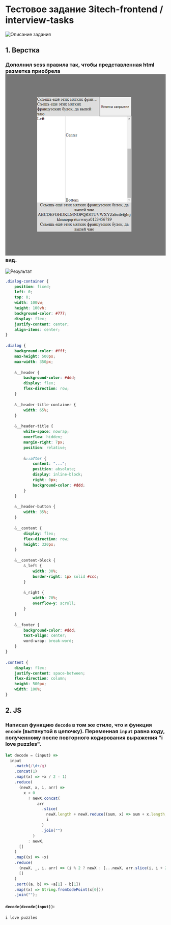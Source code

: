 # Тестовое задание 3itech-frontend / interview-tasks

![Описание задания](https://github.com/3itech-frontend/interview-tasks/)

## 1. Верстка

### Дополнил scss правила так, чтобы представленная html разметка приобрела ![нужный](https://raw.githubusercontent.com/3itech-frontend/interview-tasks/main/example.png) вид.

![Результат](https://andrey-trofimov.github.io/3itech-frontend__interview-tasks/)

```SCSS
.dialog-container {
    position: fixed;
    left: 0;
    top: 0;
    width: 100vw;
    height: 100vh;
    background-color: #777;
    display: flex;
    justify-content: center;
    align-items: center;
}

.dialog {
    background-color: #fff;
    max-height: 500px;
    max-width: 350px;

    &__header {
        background-color: #ddd;
        display: flex;
        flex-direction: row;
    }

    &__header-title-container {
        width: 65%;
    }

    &__header-title {
        white-space: nowrap;
        overflow: hidden;
        margin-right: 7px;
        position: relative;

        &::after {
            content: "...";
            position: absolute;
            display: inline-block;
            right: 0px;
            background-color: #ddd;
        }
    }

    &__header-button {
        width: 35%;
    }

    &__content {
        display: flex;
        flex-direction: row;
        height: 320px;
    }

    &__content-block {
        &_left {
            width: 30%;
            border-right: 1px solid #ccc;
        }

        &_right {
            width: 70%;
            overflow-y: scroll;
        }
    }

    &__footer {
        background-color: #ddd;
        text-align: center;
        word-wrap: break-word;
    }
}

.content {
    display: flex;
    justify-content: space-between;
    flex-direction: column;
    height: 500px;
    width: 100%;
}
```

## 2. JS

### Написал функцию `decode` в том же стиле, что и функция `encode` (вытянутой в цепочку). Переменная `input` равна коду, полученному после повторного кодирования выражения "i love puzzles".

```javascript
let decode = (input) =>
  input
    .match(/\d+/g)
    .concat(1)
    .map((x) => +x / 2 - 1)
    .reduce(
      (newX, x, i, arr) =>
        x < 0
          ? newX.concat(
              arr
                .slice(
                  newX.length + newX.reduce((sum, x) => sum + x.length, 0),
                  i
                )
                .join("")
            )
          : newX,
      []
    )
    .map((x) => +x)
    .reduce(
      (newX, _, i, arr) => (i % 2 ? newX : [...newX, arr.slice(i, i + 2)]),
      []
    )
    .sort((a, b) => +a[1] - b[1])
    .map((x) => String.fromCodePoint(x[0]))
    .join("");
```

#### `decode(decode(input))`:

```
i love puzzles
```
